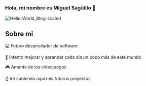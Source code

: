 ### Hola, mi nombre es Miguel Sagüillo 👋


![Hello-World_Blog-scaled](https://user-images.githubusercontent.com/124071103/216621937-488d60a7-2f0f-4540-9318-43386e917819.jpeg)

## Sobre mi

💻 Futuro desarrollador de software

🔭 Intento mejorar y aprender cada dia un poco más de este mundo

🎮 Amante de los videojuegos

☝️ Iré subiendo aqui mis futuros proyectos

<!--
**mSaguilloQ/mSaguilloQ** is a ✨ _special_ ✨ repository because its `README.md` (this file) appears on your GitHub profile.

Here are some ideas to get you started:

- 🔭 I’m currently working on ...
- 🌱 I’m currently learning ...
- 👯 I’m looking to collaborate on ...
- 🤔 I’m looking for help with ...
- 💬 Ask me about ...
- 📫 How to reach me: ...
- 😄 Pronouns: ...
- ⚡ Fun fact: ...
-->
